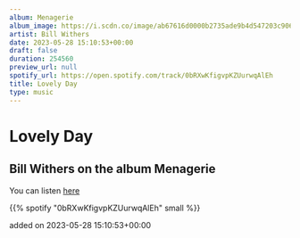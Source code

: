 ```yaml
---
album: Menagerie
album_image: https://i.scdn.co/image/ab67616d0000b2735ade9b4d547203c9061fc340
artist: Bill Withers
date: 2023-05-28 15:10:53+00:00
draft: false
duration: 254560
preview_url: null
spotify_url: https://open.spotify.com/track/0bRXwKfigvpKZUurwqAlEh
title: Lovely Day
type: music
---
```



# Lovely Day

## Bill Withers on the album Menagerie

You can listen [here](https://open.spotify.com/track/0bRXwKfigvpKZUurwqAlEh)

{{% spotify "0bRXwKfigvpKZUurwqAlEh" small %}}

added on 2023-05-28 15:10:53+00:00